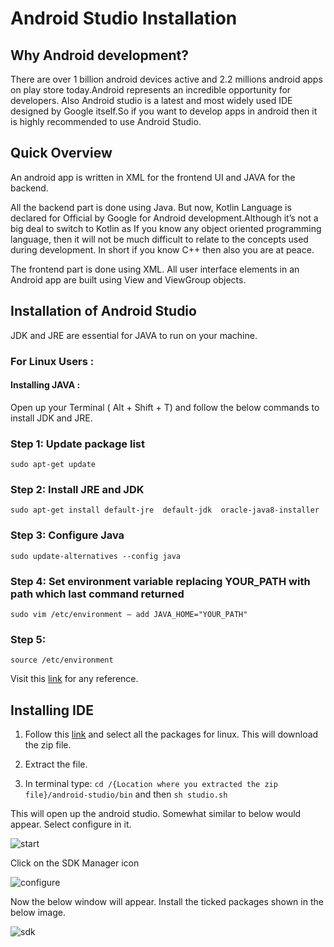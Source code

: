 # Android Studio Installation


## Why Android development?

There are over 1 billion android devices active and 2.2 millions android apps on play store today.Android represents an incredible opportunity for developers. Also Android studio is a latest and most widely used IDE designed by Google itself.So if you want to develop apps in android then it is highly recommended to use Android Studio.

## Quick Overview

An android app is written in XML for the frontend UI and JAVA for the backend.

All the backend part is done using Java. But now, Kotlin Language is declared for Official by Google for Android development.Although it’s not a big deal to switch to Kotlin as If you know any object oriented programming language, then it will not be much difficult to relate to the concepts used during development. In short if you know C++ then also you are at peace.

The frontend part is done using XML. All user interface elements in an Android app are built using View and ViewGroup objects. 

## Installation of Android Studio

JDK and JRE are essential for JAVA to run on your machine.

### For Linux Users :

#### Installing JAVA : 

Open up your Terminal ( Alt + Shift + T) and follow the below commands to install JDK and JRE.

### Step 1: Update package list

`sudo apt-get update`

### Step 2: Install JRE and JDK

`sudo apt-get install default-jre  default-jdk  oracle-java8-installer`

### Step 3: Configure Java

`sudo update-alternatives --config java`

### Step 4: Set environment variable replacing YOUR_PATH with path which last command returned

`sudo vim /etc/environment – add JAVA_HOME="YOUR_PATH"`

### Step 5:

`source /etc/environment`


Visit this [link](https://www.digitalocean.com/community/tutorials/how-to-install-java-on-ubuntu-with-apt-get) for any reference.

## Installing IDE

1. Follow this [link](https://developer.android.com/studio/index.html) and select all the packages for linux. This will download the zip file.

2. Extract the file.

3. In terminal type: 
`cd /{Location where you extracted the zip file}/android-studio/bin` and then `sh studio.sh`

This will open up the android studio. Somewhat similar to below would appear. Select configure in it.

![start](images/start)

Click on the SDK Manager icon 

![configure](images/configure)

Now the below window will appear. Install the ticked packages shown in the below image.

![sdk](images/sdk)













